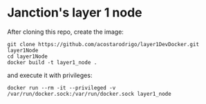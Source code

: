 # Janction's layer 1 node

After cloning this repo, create the image:

```
git clone https://github.com/acostarodrigo/layer1DevDocker.git layer1Node
cd layer1Node
docker build -t layer1_node .
```

and execute it with privileges:

```
docker run --rm -it --privileged -v /var/run/docker.sock:/var/run/docker.sock layer1_node

```